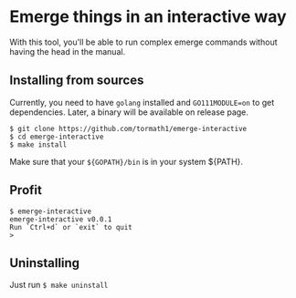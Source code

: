 # Emerge things in an interactive way

With this tool, you'll be able to run complex emerge commands without having the head in the manual.

## Installing from sources

Currently, you need to have `golang` installed and `GO111MODULE=on` to get dependencies. Later, a binary will be available on release page.

```shell
$ git clone https://github.com/tormath1/emerge-interactive
$ cd emerge-interactive
$ make install
```

Make sure that your `${GOPATH}/bin` is in your system ${PATH}.

## Profit

```shell
$ emerge-interactive 
emerge-interactive v0.0.1
Run `Ctrl+d` or `exit` to quit
> 
```

## Uninstalling

Just run `$ make uninstall`

